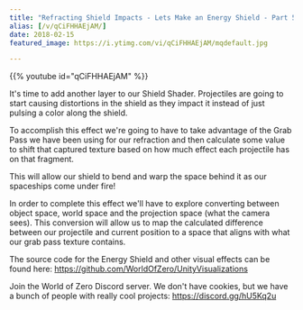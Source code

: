 ```yaml
---
title: "Refracting Shield Impacts - Lets Make an Energy Shield - Part 5"
alias: [/v/qCiFHHAEjAM/]
date: 2018-02-15
featured_image: https://i.ytimg.com/vi/qCiFHHAEjAM/mqdefault.jpg

---
```


{{% youtube id="qCiFHHAEjAM" %}}

It's time to add another layer to our Shield Shader. Projectiles are going to start causing distortions in the shield as they impact it instead of just pulsing a color along the shield.

To accomplish this effect we're going to have to take advantage of the Grab Pass we have been using for our refraction and then calculate some value to shift that captured texture based on how much effect each projectile has on that fragment.

This will allow our shield to bend and warp the space behind it as our spaceships come under fire!

In order to complete this effect we'll have to explore converting between object space, world space and the projection space (what the camera sees). This conversion will allow us to map the calculated difference between our projectile and current position to a space that aligns with what our grab pass texture contains.

The source code for the Energy Shield and other visual effects can be found here: https://github.com/WorldOfZero/UnityVisualizations

Join the World of Zero Discord server. We don't have cookies, but we have a bunch of people with really cool projects: https://discord.gg/hU5Kq2u